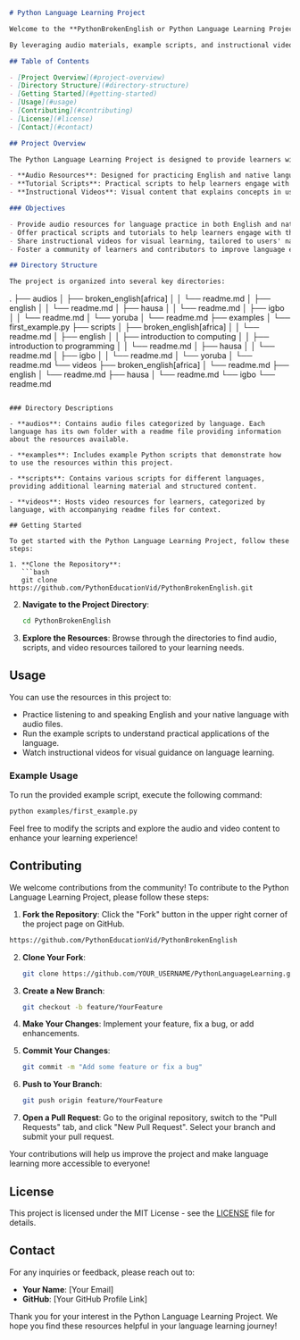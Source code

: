 ```markdown
# Python Language Learning Project

Welcome to the **PythonBrokenEnglish or Python Language Learning Project**, a comprehensive initiative aimed at enhancing language learning through various multimedia resources. This project is designed not only to assist learners in understanding and speaking English, particularly for non-native speakers, but also to provide tutorials in their native languages. 

By leveraging audio materials, example scripts, and instructional videos, this project aims to facilitate language acquisition in an engaging and effective manner.

## Table of Contents

- [Project Overview](#project-overview)
- [Directory Structure](#directory-structure)
- [Getting Started](#getting-started)
- [Usage](#usage)
- [Contributing](#contributing)
- [License](#license)
- [Contact](#contact)

## Project Overview

The Python Language Learning Project is designed to provide learners with resources that cater to different languages, including Hausa, Igbo, Yoruba, and English. This project offers:

- **Audio Resources**: Designed for practicing English and native languages.
- **Tutorial Scripts**: Practical scripts to help learners engage with the language in both English and their native tongue.
- **Instructional Videos**: Visual content that explains concepts in users' native languages, making learning more accessible.

### Objectives

- Provide audio resources for language practice in both English and native languages.
- Offer practical scripts and tutorials to help learners engage with the language.
- Share instructional videos for visual learning, tailored to users' native languages.
- Foster a community of learners and contributors to improve language education.

## Directory Structure

The project is organized into several key directories:

```
.
├── audios
│   ├── broken_english[africa]
│   │   └── readme.md
│   ├── english
│   │   └── readme.md
│   ├── hausa
│   │   └── readme.md
│   ├── igbo
│   │   └── readme.md
│   └── yoruba
│       └── readme.md
├── examples
│   └── first_example.py
├── scripts
│   ├── broken_english[africa]
│   │   └── readme.md
│   ├── english
│   │   ├── introduction to computing
│   │   ├── introduction to programming
│   │   └── readme.md
│   ├── hausa
│   │   └── readme.md
│   ├── igbo
│   │   └── readme.md
│   └── yoruba
│       └── readme.md
└── videos
    ├── broken_english[africa]
    │   └── readme.md
    ├── english
    │   └── readme.md
    ├── hausa
    │   └── readme.md
    └── igbo
        └── readme.md
```

### Directory Descriptions

- **audios**: Contains audio files categorized by language. Each language has its own folder with a readme file providing information about the resources available.

- **examples**: Includes example Python scripts that demonstrate how to use the resources within this project.

- **scripts**: Contains various scripts for different languages, providing additional learning material and structured content.

- **videos**: Hosts video resources for learners, categorized by language, with accompanying readme files for context.

## Getting Started

To get started with the Python Language Learning Project, follow these steps:

1. **Clone the Repository**: 
   ```bash
   git clone https://github.com/PythonEducationVid/PythonBrokenEnglish.git
   ```

2. **Navigate to the Project Directory**: 
   ```bash
   cd PythonBrokenEnglish
   ```

3. **Explore the Resources**: 
   Browse through the directories to find audio, scripts, and video resources tailored to your learning needs.

## Usage

You can use the resources in this project to:

- Practice listening to and speaking English and your native language with audio files.
- Run the example scripts to understand practical applications of the language.
- Watch instructional videos for visual guidance on language learning.

### Example Usage

To run the provided example script, execute the following command:

```bash
python examples/first_example.py
```

Feel free to modify the scripts and explore the audio and video content to enhance your learning experience!

## Contributing

We welcome contributions from the community! To contribute to the Python Language Learning Project, please follow these steps:

1. **Fork the Repository**: Click the "Fork" button in the upper right corner of the project page on GitHub.

 ```bash
 https://github.com/PythonEducationVid/PythonBrokenEnglish
 ```

2. **Clone Your Fork**: 
   ```bash
   git clone https://github.com/YOUR_USERNAME/PythonLanguageLearning.git
   ```

3. **Create a New Branch**: 
   ```bash
   git checkout -b feature/YourFeature
   ```

4. **Make Your Changes**: Implement your feature, fix a bug, or add enhancements.

5. **Commit Your Changes**: 
   ```bash
   git commit -m "Add some feature or fix a bug"
   ```

6. **Push to Your Branch**: 
   ```bash
   git push origin feature/YourFeature
   ```

7. **Open a Pull Request**: Go to the original repository, switch to the "Pull Requests" tab, and click "New Pull Request". Select your branch and submit your pull request.

Your contributions will help us improve the project and make language learning more accessible to everyone!

## License

This project is licensed under the MIT License - see the [LICENSE](LICENSE) file for details.

## Contact

For any inquiries or feedback, please reach out to:

- **Your Name**: [Your Email]
- **GitHub**: [Your GitHub Profile Link]

Thank you for your interest in the Python Language Learning Project. We hope you find these resources helpful in your language learning journey!



```